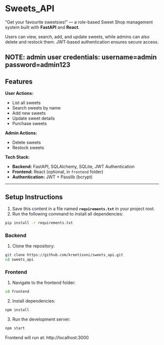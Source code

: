 # Sweets_API

“Get your favourite sweetsies!” — a role-based Sweet Shop management system built with **FastAPI** and **React**.

Users can view, search, add, and update sweets, while admins can also delete and restock them. JWT-based authentication ensures secure access.

NOTE: admin user credentials:
username=admin
password=admin123
---

## Features

**User Actions:**
- List all sweets
- Search sweets by name
- Add new sweets
- Update sweet details
- Purchase sweets

**Admin Actions:**
- Delete sweets
- Restock sweets

**Tech Stack:**
- **Backend:** FastAPI, SQLAlchemy, SQLite, JWT Authentication
- **Frontend:** React (optional, in `frontend` folder)
- **Authentication:** JWT + Passlib (bcrypt)

---

## Setup Instructions


1. Save this content in a file named **`requirements.txt`** in your project root.
2. Run the following command to install all dependencies:

```bash
pip install -r requirements.txt
```

### Backend

1. Clone the repository:

```bash
git clone https://github.com/kreetisoni/sweets_api.git
cd sweets_api
```
### Frontend

1. Navigate to the frontend folder:
```bash
cd frontend
```

2. Install dependencies:
```bash
npm install
```

3. Run the development server:
```bash
npm start
```

Frontend will run at: http://localhost:3000
